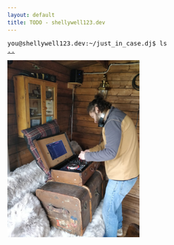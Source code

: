 ```yaml
---
layout: default
title: TODO - shellywell123.dev
---
```

<pre>
you@shellywell123.dev:~/just_in_case.dj$ ls
<a href="./index.html">..</a>
</pre>

<p float="middle">
  <img src="./attachments/beatscase.jpeg" width="300" />
</p>
